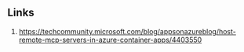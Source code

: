 ## Links

1. https://techcommunity.microsoft.com/blog/appsonazureblog/host-remote-mcp-servers-in-azure-container-apps/4403550
